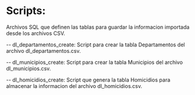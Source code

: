 # Scripts: 

Archivos SQL que definen las tablas para guardar la informacion importada desde los archivos CSV.

-- dl_departamentos_create: Script para crear la tabla Departamentos del archivo dl_departamentos.csv.

-- dl_municipios_create: Script para crear la tabla Municipios del archivo dl_municipios.csv.

-- dl_homicidios_create: Script que genera la tabla Homicidios para almacenar la informacion del archivo dl_homicidios.csv.

